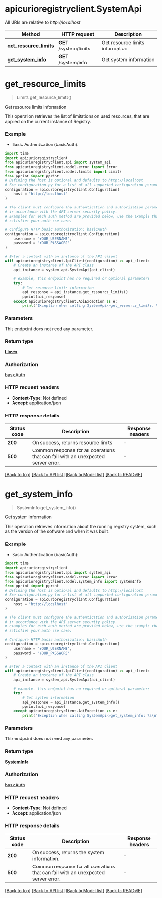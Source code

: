 # apicurioregistryclient.SystemApi

All URIs are relative to *http://localhost*

Method | HTTP request | Description
------------- | ------------- | -------------
[**get_resource_limits**](SystemApi.md#get_resource_limits) | **GET** /system/limits | Get resource limits information
[**get_system_info**](SystemApi.md#get_system_info) | **GET** /system/info | Get system information


# **get_resource_limits**
> Limits get_resource_limits()

Get resource limits information

This operation retrieves the list of limitations on used resources, that are applied on the current instance of Registry.

### Example

* Basic Authentication (basicAuth):

```python
import time
import apicurioregistryclient
from apicurioregistryclient.api import system_api
from apicurioregistryclient.model.error import Error
from apicurioregistryclient.model.limits import Limits
from pprint import pprint
# Defining the host is optional and defaults to http://localhost
# See configuration.py for a list of all supported configuration parameters.
configuration = apicurioregistryclient.Configuration(
    host = "http://localhost"
)

# The client must configure the authentication and authorization parameters
# in accordance with the API server security policy.
# Examples for each auth method are provided below, use the example that
# satisfies your auth use case.

# Configure HTTP basic authorization: basicAuth
configuration = apicurioregistryclient.Configuration(
    username = 'YOUR_USERNAME',
    password = 'YOUR_PASSWORD'
)

# Enter a context with an instance of the API client
with apicurioregistryclient.ApiClient(configuration) as api_client:
    # Create an instance of the API class
    api_instance = system_api.SystemApi(api_client)

    # example, this endpoint has no required or optional parameters
    try:
        # Get resource limits information
        api_response = api_instance.get_resource_limits()
        pprint(api_response)
    except apicurioregistryclient.ApiException as e:
        print("Exception when calling SystemApi->get_resource_limits: %s\n" % e)
```


### Parameters
This endpoint does not need any parameter.

### Return type

[**Limits**](Limits.md)

### Authorization

[basicAuth](../README.md#basicAuth)

### HTTP request headers

 - **Content-Type**: Not defined
 - **Accept**: application/json


### HTTP response details

| Status code | Description | Response headers |
|-------------|-------------|------------------|
**200** | On success, returns resource limits |  -  |
**500** | Common response for all operations that can fail with an unexpected server error. |  -  |

[[Back to top]](#) [[Back to API list]](../README.md#documentation-for-api-endpoints) [[Back to Model list]](../README.md#documentation-for-models) [[Back to README]](../README.md)

# **get_system_info**
> SystemInfo get_system_info()

Get system information

This operation retrieves information about the running registry system, such as the version of the software and when it was built.

### Example

* Basic Authentication (basicAuth):

```python
import time
import apicurioregistryclient
from apicurioregistryclient.api import system_api
from apicurioregistryclient.model.error import Error
from apicurioregistryclient.model.system_info import SystemInfo
from pprint import pprint
# Defining the host is optional and defaults to http://localhost
# See configuration.py for a list of all supported configuration parameters.
configuration = apicurioregistryclient.Configuration(
    host = "http://localhost"
)

# The client must configure the authentication and authorization parameters
# in accordance with the API server security policy.
# Examples for each auth method are provided below, use the example that
# satisfies your auth use case.

# Configure HTTP basic authorization: basicAuth
configuration = apicurioregistryclient.Configuration(
    username = 'YOUR_USERNAME',
    password = 'YOUR_PASSWORD'
)

# Enter a context with an instance of the API client
with apicurioregistryclient.ApiClient(configuration) as api_client:
    # Create an instance of the API class
    api_instance = system_api.SystemApi(api_client)

    # example, this endpoint has no required or optional parameters
    try:
        # Get system information
        api_response = api_instance.get_system_info()
        pprint(api_response)
    except apicurioregistryclient.ApiException as e:
        print("Exception when calling SystemApi->get_system_info: %s\n" % e)
```


### Parameters
This endpoint does not need any parameter.

### Return type

[**SystemInfo**](SystemInfo.md)

### Authorization

[basicAuth](../README.md#basicAuth)

### HTTP request headers

 - **Content-Type**: Not defined
 - **Accept**: application/json


### HTTP response details

| Status code | Description | Response headers |
|-------------|-------------|------------------|
**200** | On success, returns the system information. |  -  |
**500** | Common response for all operations that can fail with an unexpected server error. |  -  |

[[Back to top]](#) [[Back to API list]](../README.md#documentation-for-api-endpoints) [[Back to Model list]](../README.md#documentation-for-models) [[Back to README]](../README.md)

